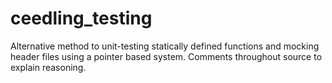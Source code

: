 # ceedling_testing
Alternative method to unit-testing statically defined functions and mocking header files using a pointer based system. Comments throughout source to explain reasoning.